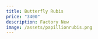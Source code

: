```yaml
---
title: Butterfly Rubis
price: "3400"
description: Factory New
image: /assets/papillionrubis.png
---
```

